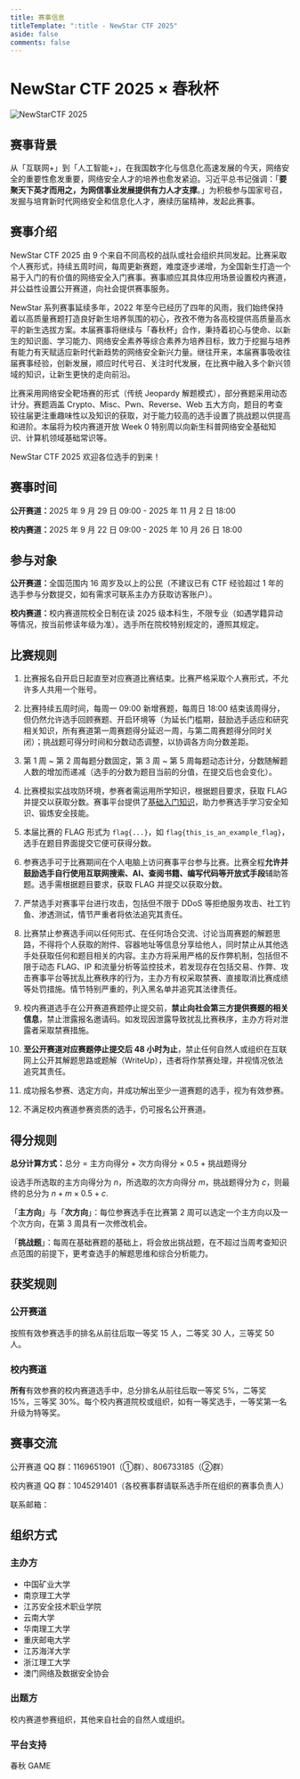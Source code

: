 ```yaml
---
title: 赛事信息
titleTemplate: ":title - NewStar CTF 2025"
aside: false
comments: false
---
```


<script setup>
import Container from '@/components/docs/Container.vue'
import Link from '@/components/docs/Link.vue'
import Text from '@/components/docs/NonTextDetectable.vue'
</script>

# NewStar CTF 2025 × 春秋杯

![NewStarCTF 2025](/assets/images/banner-2025.png)

## 赛事背景

从「互联网+」到「人工智能+」，在我国数字化与信息化高速发展的今天，网络安全的重要性愈发重要，网络安全人才的培养也愈发紧迫。习近平总书记强调：「**要聚天下英才而用之，为网信事业发展提供有力人才支撑**。」为积极参与国家号召，发掘与培育新时代网络安全和信息化人才，赓续历届精神，发起此赛事。

## 赛事介绍

NewStar CTF 2025 由 9 个来自不同高校的战队或社会组织共同发起。比赛采取个人赛形式，持续五周时间，每周更新赛题，难度逐步递增，为全国新生打造一个易于入门的有价值的网络安全入门赛事。赛事顺应其具体应用场景设置校内赛道，并公益性设置公开赛道，向社会提供赛事服务。

NewStar 系列赛事延续多年，2022 年至今已经历了四年的风雨，我们始终保持着以高质量赛题打造良好新生培养氛围的初心，孜孜不倦为各高校提供高质量高水平的新生选拔方案。本届赛事将继续与「春秋杯」合作，秉持着初心与使命、以新生的知识面、学习能力、网络安全素养等综合素养为培养目标，致力于挖掘与培养有能力有天赋适应新时代新趋势的网络安全新兴力量。继往开来，本届赛事吸收往届赛事经验，创新发展，顺应时代号召、关注时代发展，在比赛中融入多个新兴领域的知识，让新生更快的走向前沿。

比赛采用网络安全靶场赛的形式<span data-desc>（传统 Jeopardy 解题模式）</span>，部分赛题采用动态计分。赛题涵盖 Crypto、Misc、Pwn、Reverse、Web 五大方向，题目的考查较往届更注重趣味性以及知识的获取，对于能力较高的选手设置了挑战题以供提高和进阶。本届将为校内赛道开放 Week 0 特别周以向新生科普网络安全基础知识、计算机领域基础常识等。

NewStar CTF 2025 欢迎各位选手的到来！

## 赛事时间<Text class='desc-text' fontSize='18px' fontWeight='500' content='（GMT+0800 中国标准时间）' />

<strong>公开赛道：</strong>2025 年 9 月 29 日 09:00 - 2025 年 11 月 2 日 18:00

<strong>校内赛道：</strong>2025 年 9 月 22 日 09:00 - 2025 年 10 月 26 日 18:00

## 参与对象

<strong>公开赛道：</strong>全国范围内 16 周岁及以上的公民<span data-desc>（不建议已有 CTF 经验超过 1 年的选手参与分数提交，如有需求可联系主办方获取访客账户）</span>。

<strong>校内赛道：</strong>校内赛道院校全日制在读 2025 级本科生，不限专业<span data-desc>（如遇学籍异动等情况，按当前修读年级为准）</span>。选手所在院校特别规定的，遵照其规定。

## 比赛规则

1. 比赛报名自开启日起直至对应赛道比赛结束。比赛严格采取个人赛形式，不允许多人共用一个账号。

2. 比赛持续五周时间，每周一 09:00 新增赛题，每周日 18:00 结束该周得分，但仍然允许选手回顾赛题、开启环境等<span data-desc>（为延长门槛期，鼓励选手适应和研究相关知识，所有赛道第一周赛题得分延迟一周，与第二周赛题得分同时关闭）</span>；挑战题可得分时间和分数动态调整，以协调各方向分数差距。

3. 第 1 周 ~ 第 2 周每题分数固定，第 3 周 ~ 第 5 周每题动态计分，分数随解题人数的增加而递减<span data-desc>（选手的分数为题目当前的分值，在提交后也会变化）</span>。

4. 比赛模拟实战攻防环境，参赛者需运用所学知识，根据题目要求，获取 FLAG 并提交以获取分数。赛事平台提供了[基础入门知识](https://newstar.wiki/learn/)，助力参赛选手学习安全知识、锻炼安全技能。

5. 本届比赛的 FLAG 形式为 `flag{...}`，如 `flag{this_is_an_example_flag}`，选手在题目界面提交它便可获得分数。

6. 参赛选手可于比赛期间在个人电脑上访问赛事平台参与比赛。比赛全程<strong>允许并鼓励选手自行使用互联网搜索、AI、查阅书籍、编写代码等开放式手段</strong>辅助答题。选手需根据题目要求，获取 FLAG 并提交以获取分数。

7. 严禁选手对赛事平台进行攻击，包括但不限于 DDoS 等拒绝服务攻击、社工钓鱼、渗透测试，情节严重者将依法追究其责任。

8. 比赛禁止参赛选手间以任何形式、在任何场合交流、讨论当周赛题的解题思路，不得将个人获取的附件、容器地址等信息分享给他人，同时禁止从其他选手处获取任何和题目相关的内容。主办方将采用严格的反作弊机制，包括但不限于动态 FLAG、IP 和流量分析等监控技术，若发现存在包括交易、作弊、攻击赛事平台等扰乱比赛秩序的行为，主办方有权采取禁赛、直接取消比赛成绩等处罚措施。情节特别严重的，列入黑名单并追究其法律责任。

9. 校内赛道选手在公开赛道赛题停止提交前，<strong>禁止向社会第三方提供赛题的相关信息</strong>，禁止泄露报名邀请码。如发现因泄露导致扰乱比赛秩序，主办方将对泄露者采取禁赛措施。

10. <strong>至公开赛道对应赛题停止提交后 48 小时为止</strong>，禁止任何自然人或组织在互联网上公开其解题思路或题解（WriteUp），违者将作禁赛处理，并视情况依法追究其责任。

11. 成功报名参赛、选定方向，并成功解出至少一道赛题的选手，视为有效参赛。

12. 不满足校内赛道参赛资质的选手，仍可报名公开赛道。

## 得分规则

<strong>总分计算方式：</strong>总分 = 主方向得分 + 次方向得分 × 0.5 + 挑战题得分

设选手所选取的主方向得分为 $n$，所选取的次方向得分 $m$，挑战题得分为 $c$，则最终的总分为 $n + m \times 0.5+c$.

<Container type='info' title='名词解释'>

「<strong>主方向</strong>」与「<strong>次方向</strong>」：每位参赛选手在比赛第 2 周可以选定一个主方向以及一个次方向，在第 3 周具有一次修改机会。

「<strong>挑战题</strong>」：每周在基础赛题的基础上，将会放出挑战题，在不超过当周考查知识点范围的前提下，更考查选手的解题思维和综合分析能力。
</Container>

## 获奖规则

### 公开赛道

按照有效参赛选手的排名从前往后取一等奖 15 人，二等奖 30 人，三等奖 50 人。

### 校内赛道

<strong>所有</strong>有效参赛的校内赛道选手中，总分排名从前往后取一等奖 5%，二等奖 15%，三等奖 30%。每个校内赛道院校或组织，如有一等奖选手，一等奖第一名升级为特等奖。

## 赛事交流

公开赛道 QQ 群：1169651901<span data-desc>（①群）</span>、806733185<span data-desc>（②群）</span>

校内赛道 QQ 群：1045291401<span data-desc>（各校赛事群请联系选手所在组织的赛事负责人）</span>

联系邮箱：<Link theme="plain" href="mailto:newstar@openctf.net" text="newstar@openctf.net" />

## 组织方式

### 主办方<Text class='desc-text' fontSize='16px' fontWeight='500' content='（以下排名不分先后）' />

- 中国矿业大学
- 南京理工大学
- 江苏安全技术职业学院
- 云南大学
- 华南理工大学
- 重庆邮电大学
- 江苏海洋大学
- 浙江理工大学
- 澳门网络及数据安全协会

### 出题方<Text class='desc-text' fontSize='16px' fontWeight='500' content='（具体名单将在赛后公布）' />

校内赛道参赛组织，其他来自社会的自然人或组织。

### 平台支持

春秋 GAME
